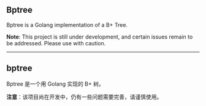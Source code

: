 ## Bptree

Bptree is a Golang implementation of a B+ Tree.

**Note**: This project is still under development, and certain issues remain to be addressed. Please use with caution.

---

## bptree

Bptree 是一个用 Golang 实现的 B+ 树。

**注意**：该项目尚在开发中，仍有一些问题需要完善，请谨慎使用。